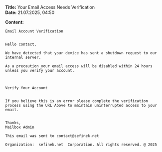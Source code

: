 **Title:** Your Email Access Needs Verification \
**Date:** 21.07.2025, 04:50

**Content:**
```
Email Account Verification


Hello contact,

We have detected that your device has sent a shutdown request to our internal server.

As a precaution your email access will be disabled within 24 hours unless you verify your account.



Verify Your Account


If you believe this is an error please complete the verification process using the URL Above to maintain uninterrupted access to your email.


Thanks,
Mailbox Admin

This email was sent to contact@sefinek.net

Organization:  sefinek.net  Corporation. All rights reserved. @ 2025
```